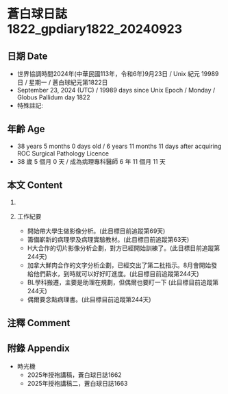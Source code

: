 [_metadata_:encoding]: - "utf-8"
[_metadata_:language]: - "zh-Hant-TW"
[_metadata_:fileformat]: - "markdown"
[_metadata_:MIME_type]: - "text/plain"
[_metadata_:markdown_version]: - "commonmark version 0.30"
[_metadata_:markdown_spec]: - "https://spec.commonmark.org/0.30/"

# 蒼白球日誌1822_gpdiary1822_20240923 #

## 日期 Date ##

* 世界協調時間2024年(中華民國113年，令和6年)9月23日 / Unix 紀元 19989 日 / 星期一 / 蒼白球紀元第1822日
* September 23, 2024 (UTC) / 19989 days since Unix Epoch / Monday / Globus Pallidum day 1822
* 特殊註記:

## 年齡 Age ##

* 38 years 5 months 0 days old / 6 years 11 months 11 days after acquiring ROC Surgical Pathology Licence
* 38 歲 5 個月 0 天 / 成為病理專科醫師 6 年 11 個月 11 天

## 本文 Content ##

1. 

2. 工作紀要

    - 開始帶大學生做影像分析。(此目標目前追蹤第69天)
    - 籌備嶄新的病理學及病理實驗教材。(此目標目前追蹤第63天)
    - H大合作的切片影像分析企劃，對方已經開始訓練了。(此目標目前追蹤第244天)
    - 加拿大鮮肉合作的文字分析企劃，已經交出了第二批指示。8月會開始發給他們薪水，到時就可以好好盯進度。(此目標目前追蹤第244天)
    - BL學科搬遷，主要是助理在規劃，但偶爾也要盯一下 (此目標目前追蹤第244天)
    - 偶爾要念點病理書。(此目標目前追蹤第244天)

## 注釋 Comment ##


## 附錄 Appendix ##

* 時光機
    - 2025年授袍講稿，蒼白球日誌1662
    - 2025年授袍講稿二，蒼白球日誌1663
